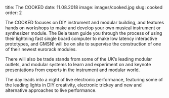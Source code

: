title: The COOKED
date: 11.08.2018
image: images/cooked.jpg
slug: cooked
order: 2

The COOKED focuses on DIY instrument and modular building, and features hands on workshops to make and develop your own musical instrument or synthesizer module. The Bela team guide you through the process of using their lightning fast single board computer to make low latency interactive prototypes, and GMSN! will be on site to supervise the construction of one of their newest eurorack modules.

There will also be trade stands from some of the UK’s leading modular outlets, and modular systems to learn and experiment on and keynote presentations from experts in the instrument and modular world.

The day leads into a night of live electronic performance, featuring some of the leading lights in DIY creativity, electronic trickey and new and alternative approaches to live performance. 

